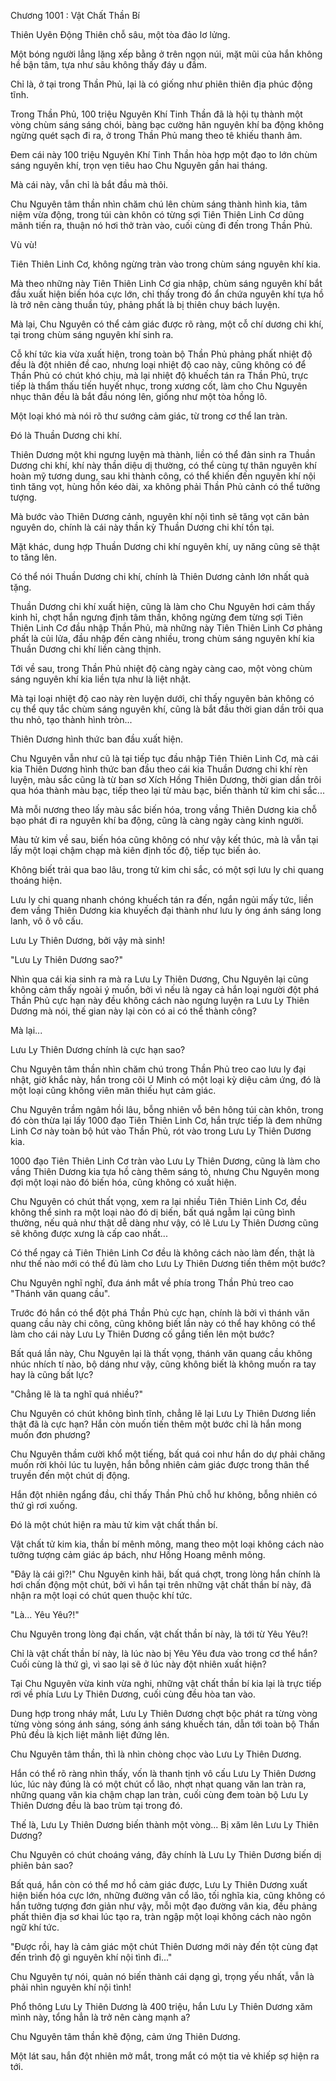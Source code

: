 




Chương 1001 : Vật Chất Thần Bí


Thiên Uyên Động Thiên chỗ sâu, một tòa đảo lơ lửng.

Một bóng người lẳng lặng xếp bằng ở trên ngọn núi, mặt mũi của hắn không hề bận tâm, tựa như sâu không thấy đáy u đầm.

Chỉ là, ở tại trong Thần Phủ, lại là có giống như phiên thiên địa phúc động tĩnh.

Trong Thần Phủ, 100 triệu Nguyên Khí Tinh Thần đã là hội tụ thành một vòng chùm sáng sáng chói, bàng bạc cường hãn nguyên khí ba động không ngừng quét sạch đi ra, ở trong Thần Phủ mang theo tê khiếu thanh âm.

Đem cái này 100 triệu Nguyên Khí Tinh Thần hòa hợp một đạo to lớn chùm sáng nguyên khí, trọn vẹn tiêu hao Chu Nguyên gần hai tháng.

Mà cái này, vẫn chỉ là bắt đầu mà thôi.

Chu Nguyên tâm thần nhìn chăm chú lên chùm sáng thành hình kia, tâm niệm vừa động, trong túi càn khôn có từng sợi Tiên Thiên Linh Cơ dũng mãnh tiến ra, thuận nó hơi thở tràn vào, cuối cùng đi đến trong Thần Phủ.

Vù vù!

Tiên Thiên Linh Cơ, không ngừng tràn vào trong chùm sáng nguyên khí kia.

Mà theo những này Tiên Thiên Linh Cơ gia nhập, chùm sáng nguyên khí bắt đầu xuất hiện biến hóa cực lớn, chỉ thấy trong đó ẩn chứa nguyên khí tựa hồ là trở nên càng thuần túy, phảng phất là bị thiên chuy bách luyện.

Mà lại, Chu Nguyên có thể cảm giác được rõ ràng, một cỗ chí dương chi khí, tại trong chùm sáng nguyên khí sinh ra.

Cỗ khí tức kia vừa xuất hiện, trong toàn bộ Thần Phủ phảng phất nhiệt độ đều là đột nhiên đề cao, nhưng loại nhiệt độ cao này, cũng không có để Thần Phủ có chút khó chịu, mà lại nhiệt độ khuếch tán ra Thần Phủ, trực tiếp là thẩm thấu tiến huyết nhục, trong xương cốt, làm cho Chu Nguyên nhục thân đều là bắt đầu nóng lên, giống như một tòa hồng lô.

Một loại khó mà nói rõ thư sướng cảm giác, từ trong cơ thể lan tràn.

Đó là Thuần Dương chi khí.

Thiên Dương một khi ngưng luyện mà thành, liền có thể đản sinh ra Thuần Dương chi khí, khí này thần diệu dị thường, có thể cùng tự thân nguyên khí hoàn mỹ tương dung, sau khi thành công, có thể khiến đến nguyên khí nội tình tăng vọt, hùng hồn kéo dài, xa không phải Thần Phủ cảnh có thể tưởng tượng.

Mà bước vào Thiên Dương cảnh, nguyên khí nội tình sẽ tăng vọt căn bản nguyên do, chính là cái này thần kỳ Thuần Dương chi khí tồn tại.

Mặt khác, dung hợp Thuần Dương chi khí nguyên khí, uy năng cũng sẽ thật to tăng lên.

Có thể nói Thuần Dương chi khí, chính là Thiên Dương cảnh lớn nhất quà tặng.

Thuần Dương chi khí xuất hiện, cũng là làm cho Chu Nguyên hơi cảm thấy kinh hỉ, chợt hắn ngưng định tâm thần, không ngừng đem từng sợi Tiên Thiên Linh Cơ đầu nhập Thần Phủ, mà những này Tiên Thiên Linh Cơ phảng phất là củi lửa, đầu nhập đến càng nhiều, trong chùm sáng nguyên khí kia Thuần Dương chi khí liền càng thịnh.

Tới về sau, trong Thần Phủ nhiệt độ càng ngày càng cao, một vòng chùm sáng nguyên khí kia liền tựa như là liệt nhật.

Mà tại loại nhiệt độ cao này rèn luyện dưới, chỉ thấy nguyên bản không có cụ thể quy tắc chùm sáng nguyên khí, cũng là bắt đầu thời gian dần trôi qua thu nhỏ, tạo thành hình tròn...

Thiên Dương hình thức ban đầu xuất hiện.

Chu Nguyên vẫn như cũ là tại tiếp tục đầu nhập Tiên Thiên Linh Cơ, mà cái kia Thiên Dương hình thức ban đầu theo cái kia Thuần Dương chi khí rèn luyện, màu sắc cũng là từ ban sơ Xích Hồng Thiên Dương, thời gian dần trôi qua hóa thành màu bạc, tiếp theo lại từ màu bạc, biến thành tử kim chi sắc...

Mà mỗi nương theo lấy màu sắc biến hóa, trong vầng Thiên Dương kia chỗ bạo phát đi ra nguyên khí ba động, cũng là càng ngày càng kinh người.

Màu tử kim về sau, biến hóa cũng không có như vậy kết thúc, mà là vẫn tại lấy một loại chậm chạp mà kiên định tốc độ, tiếp tục biến ảo.

Không biết trải qua bao lâu, trong tử kim chi sắc, có một sợi lưu ly chi quang thoáng hiện.

Lưu ly chi quang nhanh chóng khuếch tán ra đến, ngắn ngủi mấy tức, liền đem vầng Thiên Dương kia khuyếch đại thành như lưu ly óng ánh sáng long lanh, vô ô vô cấu.

Lưu Ly Thiên Dương, bởi vậy mà sinh!

"Lưu Ly Thiên Dương sao?"

Nhìn qua cái kia sinh ra mà ra Lưu Ly Thiên Dương, Chu Nguyên lại cũng không cảm thấy ngoài ý muốn, bởi vì nếu là ngay cả hắn loại người đột phá Thần Phủ cực hạn này đều không cách nào ngưng luyện ra Lưu Ly Thiên Dương mà nói, thế gian này lại còn có ai có thể thành công?

Mà lại...

Lưu Ly Thiên Dương chính là cực hạn sao?

Chu Nguyên tâm thần nhìn chăm chú trong Thần Phủ treo cao lưu ly đại nhật, giờ khắc này, hắn trong cõi U Minh có một loại kỳ diệu cảm ứng, đó là một loại cũng không viên mãn thiếu hụt cảm giác.

Chu Nguyên trầm ngâm hồi lâu, bỗng nhiên vỗ bên hông túi càn khôn, trong đó còn thừa lại lấy 1000 đạo Tiên Thiên Linh Cơ, hắn trực tiếp là đem những Linh Cơ này toàn bộ hút vào Thần Phủ, rót vào trong Lưu Ly Thiên Dương kia.

1000 đạo Tiên Thiên Linh Cơ tràn vào Lưu Ly Thiên Dương, cũng là làm cho vầng Thiên Dương kia tựa hồ càng thêm sáng tỏ, nhưng Chu Nguyên mong đợi một loại nào đó biến hóa, cũng không có xuất hiện.

Chu Nguyên có chút thất vọng, xem ra lại nhiều Tiên Thiên Linh Cơ, đều không thể sinh ra một loại nào đó dị biến, bất quá ngẫm lại cũng bình thường, nếu quả như thật dễ dàng như vậy, có lẽ Lưu Ly Thiên Dương cũng sẽ không được xưng là cấp cao nhất...

Có thể ngay cả Tiên Thiên Linh Cơ đều là không cách nào làm đến, thật là như thế nào mới có thể đủ làm cho Lưu Ly Thiên Dương tiến thêm một bước?

Chu Nguyên nghĩ nghĩ, đưa ánh mắt về phía trong Thần Phủ treo cao "Thánh văn quang cầu".

Trước đó hắn có thể đột phá Thần Phủ cực hạn, chính là bởi vì thánh văn quang cầu này chi công, cũng không biết lần này có thể hay không có thể làm cho cái này Lưu Ly Thiên Dương cố gắng tiến lên một bước?

Bất quá lần này, Chu Nguyên lại là thất vọng, thánh văn quang cầu không nhúc nhích tí nào, bộ dáng như vậy, cũng không biết là không muốn ra tay hay là cũng bất lực?

"Chẳng lẽ là ta nghĩ quá nhiều?"

Chu Nguyên có chút không bình tĩnh, chẳng lẽ lại Lưu Ly Thiên Dương liền thật đã là cực hạn? Hắn còn muốn tiến thêm một bước chỉ là hắn mong muốn đơn phương?

Chu Nguyên thầm cười khổ một tiếng, bất quá coi như hắn do dự phải chăng muốn rời khỏi lúc tu luyện, hắn bỗng nhiên cảm giác được trong thân thể truyền đến một chút dị động.

Hắn đột nhiên ngẩng đầu, chỉ thấy Thần Phủ chỗ hư không, bỗng nhiên có thứ gì rơi xuống.

Đó là một chút hiện ra màu tử kim vật chất thần bí.

Vật chất tử kim kia, thần bí mênh mông, mang theo một loại không cách nào tưởng tượng cảm giác áp bách, như Hồng Hoang mênh mông.

"Đây là cái gì?!" Chu Nguyên kinh hãi, bất quá chợt, trong lòng hắn chính là hơi chấn động một chút, bởi vì hắn tại trên những vật chất thần bí này, đã nhận ra một loại có chút quen thuộc khí tức.

"Là... Yêu Yêu?!"

Chu Nguyên trong lòng đại chấn, vật chất thần bí này, là tới từ Yêu Yêu?!

Chỉ là vật chất thần bí này, là lúc nào bị Yêu Yêu đưa vào trong cơ thể hắn? Cuối cùng là thứ gì, vì sao lại sẽ ở lúc này đột nhiên xuất hiện?

Tại Chu Nguyên vừa kinh vừa nghi, những vật chất thần bí kia lại là trực tiếp rơi về phía Lưu Ly Thiên Dương, cuối cùng đều hòa tan vào.

Dung hợp trong nháy mắt, Lưu Ly Thiên Dương chợt bộc phát ra từng vòng từng vòng sóng ánh sáng, sóng ánh sáng khuếch tán, dẫn tới toàn bộ Thần Phủ đều là kịch liệt mãnh liệt đứng lên.

Chu Nguyên tâm thần, thì là nhìn chòng chọc vào Lưu Ly Thiên Dương.

Hắn có thể rõ ràng nhìn thấy, vốn là thanh tịnh vô cấu Lưu Ly Thiên Dương lúc, lúc này đúng là có một chút cổ lão, nhợt nhạt quang văn lan tràn ra, những quang văn kia chậm chạp lan tràn, cuối cùng đem toàn bộ Lưu Ly Thiên Dương đều là bao trùm tại trong đó.

Thế là, Lưu Ly Thiên Dương biến thành một vòng... Bị xăm lên Lưu Ly Thiên Dương?

Chu Nguyên có chút choáng váng, đây chính là Lưu Ly Thiên Dương biến dị phiên bản sao?

Bất quá, hắn còn có thể mơ hồ cảm giác được, Lưu Ly Thiên Dương xuất hiện biến hóa cực lớn, những đường vân cổ lão, tối nghĩa kia, cũng không có hắn tưởng tượng đơn giản như vậy, mỗi một đạo đường vân kia, đều phảng phất thiên địa sơ khai lúc tạo ra, tràn ngập một loại không cách nào ngôn ngữ khí tức.

"Được rồi, hay là cảm giác một chút Thiên Dương mới này đến tột cùng đạt đến trình độ gì nguyên khí nội tình đi..."

Chu Nguyên tự nói, quản nó biến thành cái dạng gì, trọng yếu nhất, vẫn là phải nhìn nguyên khí nội tình!

Phổ thông Lưu Ly Thiên Dương là 400 triệu, hắn Lưu Ly Thiên Dương xăm mình này, tổng hẳn là trở nên càng mạnh a?

Chu Nguyên tâm thần khẽ động, cảm ứng Thiên Dương.

Một lát sau, hắn đột nhiên mở mắt, trong mắt có một tia vẻ khiếp sợ hiện ra tới.




